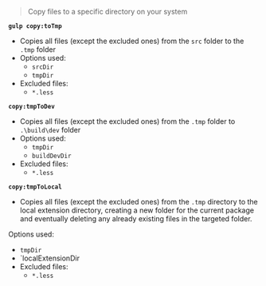 > Copy files to a specific directory on your system

**`gulp copy:toTmp`** 
* Copies all files (except the excluded ones) from the `src` folder to the `.tmp` folder
* Options used:
  * `srcDir`
  * `tmpDir`
* Excluded files:
  * `*.less`

**`copy:tmpToDev`** 
* Copies all files (except the excluded ones) from the `.tmp` folder to `.\build\dev` folder
* Options used:
  * `tmpDir`
  * `buildDevDir`
* Excluded files:
  * `*.less`


**`copy:tmpToLocal`** 
* Copies all files (except the excluded ones) from the `.tmp` directory to the local extension directory, creating a new folder for the current package and eventually deleting any already existing files in the targeted folder.

Options used:
  * `tmpDir`
  * `localExtensionDir
* Excluded files:
  * `*.less`




